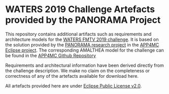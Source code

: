 # WATERS 2019 Challenge Artefacts provided by the PANORAMA Project

This repository contains additional artifacts such as requirements and architecture models for the [WATERS FMTV 2019 challenge][1]. It is based on the solution provided by the [PANORAMA research project][2] in the [APP4MC Eclipse project][3]. The corresponding AMALTHEA model for the challenge can be found in the [APP4MC Github Repository][4]

Requirements and architectural information have been derived directly from the challenge description. We make no claim on the completeness or correctness of any of the artefacts available for download here.

All artefacts provided here are under [Eclipse Public License v2.0][5].

[1]: https://www.ecrts.org/archives/fileadmin/WebsitesArchiv/ecrts2019/waters/waters-industrial-challenge/index.html
[2]: https://panorama-research.org/
[3]: https://www.eclipse.org/app4mc/
[4]: https://git.eclipse.org/c/app4mc/org.eclipse.app4mc.examples.git/tree/WATERS-FMTV-challenges
[5]: https://www.eclipse.org/legal/epl-2.0/